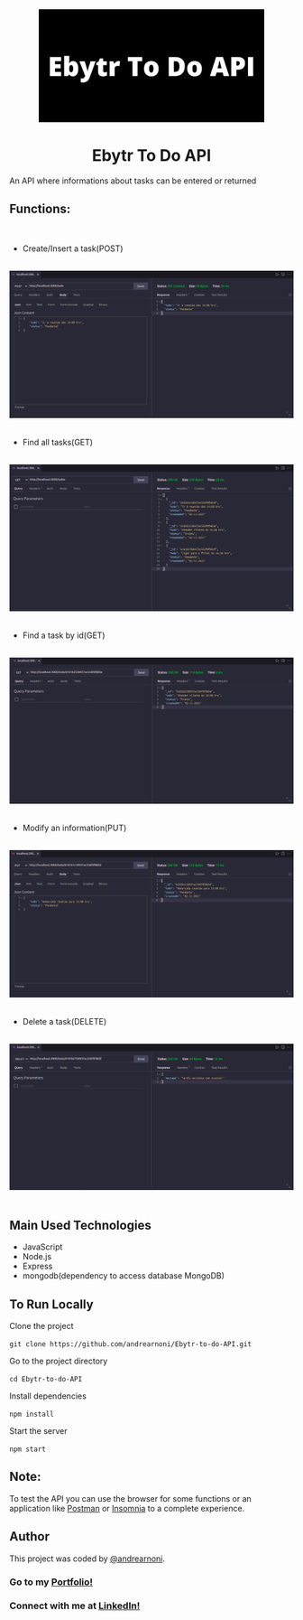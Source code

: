 <div align="center">
  <img src="./images/hero-img.jpg" width="400px">
</div>

<h1 align="center">Ebytr To Do API</h1>

An API where informations about tasks can be entered or returned 

## Functions:

<br>

* Create/Insert a task(POST)

<br>

<div align="center">
  <img src="./images/post.png">
</div>

<br>

* Find all tasks(GET)

<br>

<div align="center">
  <img src="./images/get.png">
</div>

<br>

* Find a task by id(GET)

<br>

<div align="center">
  <img src="./images/getById.png">
</div>

<br>

* Modify an information(PUT)

<br>

<div align="center">
  <img src="./images/put.png">
</div>

<br>

* Delete a task(DELETE)

<br>

<div align="center">
  <img src="./images/delete.png">
</div>

<br>

## Main Used Technologies

* JavaScript
* Node.js
* Express
* mongodb(dependency to access database MongoDB)

## To Run Locally

Clone the project

`git clone https://github.com/andrearnoni/Ebytr-to-do-API.git`

Go to the project directory

`cd Ebytr-to-do-API`

Install dependencies

`npm install`

Start the server

`npm start`

## Note:

To test the API you can use the browser for some functions or an application like [Postman](https://www.postman.com) or [Insomnia](https://insomnia.rest) to a complete experience.

## Author

This project was coded by [@andrearnoni](https://github.com/andrearnoni).

### Go to my [Portfolio!](https://andrearnoni.vercel.app/) 
### Connect with me at [LinkedIn!](https://www.linkedin.com/in/andrearnoni/) 